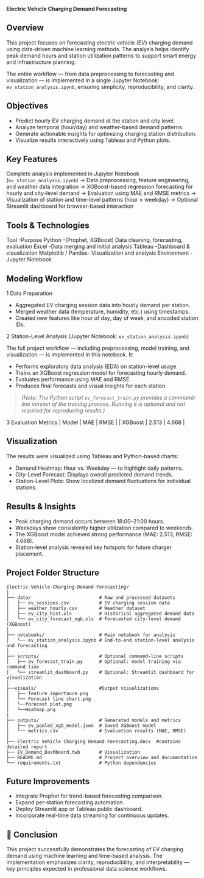 
**Electric Vehicle Charging Demand Forecasting**

## Overview

This project focuses on forecasting electric vehicle (EV) charging demand using data-driven machine learning methods. The analysis helps identify peak demand hours and station utilization patterns to support smart energy and infrastructure planning.

The entire workflow — from data preprocessing to forecasting and visualization — is implemented in a single Jupyter Notebook: `ev_station_analysis.ipynb`, ensuring simplicity, reproducibility, and clarity.


## Objectives

* Predict hourly EV charging demand at the station and city level.
* Analyze temporal (hour/day) and weather-based demand patterns.
* Generate actionable insights for optimizing charging station distribution.
* Visualize results interactively using Tableau and Python plots.


## Key Features

 Complete analysis implemented in Jupyter Notebook (`ev_station_analysis.ipynb`)
-> Data preprocessing, feature engineering, and weather data integration
-> XGBoost-based regression forecasting for hourly and city-level demand
-> Evaluation using MAE and RMSE metrics
-> Visualization of station and time-level patterns (hour × weekday)
-> Optional Streamlit dashboard for browser-based interaction


## Tools & Technologies
                                                               
Tool         -Purpose
Python       -(Prophet, XGBoost)	Data cleaning, forecasting, evaluation
Excel	       -Data merging and initial analysis
Tableau      -Dashboard & visualization
Matplotlib / Pandas- Visualization and analysis
Environment	- Jupyter Notebook


## Modeling Workflow

1 Data Preparation

* Aggregated EV charging session data into hourly demand per station.
* Merged weather data (temperature, humidity, etc.) using timestamps.
* Created new features like hour of day, day of week, and encoded station IDs.

2 Station-Level Analysis (Jupyter Notebook: `ev_station_analysis.ipynb`)

The full project workflow — including preprocessing, model training, and visualization — is implemented in this notebook.
It:

* Performs exploratory data analysis (EDA) on station-level usage.
* Trains an XGBoost regression model for forecasting hourly demand.
* Evaluates performance using MAE and RMSE.
* Produces final forecasts and visual insights for each station.

> *(Note: The Python script `ev_forecast_train.py` provides a command-line version of the training process. Running it is optional and not required for reproducing results.)*

3 Evaluation Metrics
| Model   | MAE   | RMSE  |
| XGBoost | 2.513 | 4.668 |

## Visualization

The results were visualized using Tableau and Python-based charts:

* Demand Heatmap: Hour vs. Weekday — to highlight daily patterns.
* City-Level Forecast: Displays overall predicted demand trends.
* Station-Level Plots: Show localized demand fluctuations for individual stations.


## Results & Insights

* Peak charging demand occurs between 18:00–21:00 hours.
* Weekdays show consistently higher utilization compared to weekends.
* The XGBoost model achieved strong performance (MAE: 2.513, RMSE: 4.668).
* Station-level analysis revealed key hotspots for future charger placement.


## Project Folder Structure

```
Electric-Vehicle-Charging-Demand-Forecasting/
│
├── data/                         # Raw and processed datasets
│   ├── ev_sessions.csv           # EV charging session data
│   ├── weather_hourly.csv        # Weather dataset
│   ├── ev_city_hist.xls          # Historical aggregated demand data
│   └── ev_city_forecast_xgb.xls  # Forecasted city-level demand (XGBoost)
│
├── notebooks/                    # Main notebook for analysis
│   └── ev_station_analysis.ipynb # End-to-end station-level analysis and forecasting
│
├── scripts/                      # Optional command-line scripts
│   ├── ev_forecast_train.py      # Optional: model training via command line
│   └── streamlit_dashboard.py    # Optional: Streamlit dashboard for visualization
│
├──visuals/                       #Output visualizations
│   ├── feature importance.png
│   └── Forecast line chart.png
│   └──forecast plot.png
│   └──Heatmap.png
|
├── outputs/                      # Generated models and metrics
│   ├── ev_pooled_xgb_model.json  # Saved XGBoost model
│   └── metrics.csv               # Evaluation results (MAE, RMSE)
│
├── Electric Vehicle Charging Demand Forecasting.docx  #contains detailed report
├── EV_Demand_Dashboard.twb       # Visualization
├── README.md                     # Project overview and documentation
└── requirements.txt              # Python dependencies
```



## Future Improvements

* Integrate Prophet for trend-based forecasting comparison.
* Expand per-station forecasting automation.
* Deploy Streamlit app or Tableau public dashboard.
* Incorporate real-time data streaming for continuous updates.


## 🙌 Conclusion

This project successfully demonstrates the forecasting of EV charging demand using machine learning and time-based analysis.
The implementation emphasizes clarity, reproducibility, and interpretability — key principles expected in professional data science workflows.


